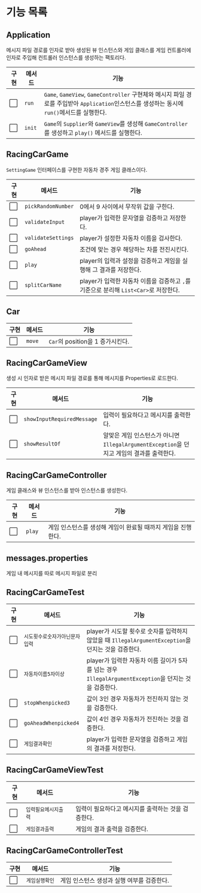 # 기능 목록

## Application

메시지 파일 경로를 인자로 받아 생성된 뷰 인스턴스와 게임 클래스를 게임 컨트롤러에 인자로 주입해 컨트롤러 인스턴스를 생성하는 팩토리다.

| 구현                   | 메서드    | 기능                                                                                                      |
|----------------------|--------|---------------------------------------------------------------------------------------------------------|
| :white_large_square: | `run`  | `Game`, `GameView`, `GameController` 구현체와 메시지 파일 경로를 주입받아 `Application`인스턴스를 생성하는 동시에 `run()`메서드를 실행한다. |
| :white_large_square: | `init` | `Game`의 `Supplier`와 `GameView`를 생성해 `GameController`를 생성하고 `play()` 메서드를 실행한다.                          |

## RacingCarGame

`SettingGame` 인터페이스를 구현한 자동차 경주 게임 클래스이다.

| 구현                   | 메서드                | 기능                                                        |
|----------------------|--------------------|-----------------------------------------------------------|
| :white_large_square: | `pickRandomNumber` | 0에서 9 사이에서 무작위 값을 구한다.                                    |
| :white_large_square: | `validateInput`    | player가 입력한 문자열을 검증하고 저장한다.                               |
| :white_large_square: | `validateSettings` | player가 설정한 자동차 이름을 검사한다.                                 |
| :white_large_square: | `goAhead`          | 조건에 맞는 경우 해당하는 차를 전진시킨다.                                  |
| :white_large_square: | `play`             | player의 입력과 설정을 검증하고 게임을 실행해 그 결과를 저장한다.                  |
| :white_large_square: | `splitCarName`     | player가 입력한 자동차 이름을 검증하고 `,`를 기준으로 분리해 `List<Car>`로 저장한다. |

## Car

| 구현                   | 메서드    | 기능                        |
|----------------------|--------|---------------------------|
| :white_large_square: | `move` | `Car`의 position을 1 증가시킨다. |

## RacingCarGameView

생성 시 인자로 받은 메시지 파일 경로를 통해 메시지를 Properties로 로드한다.

| 구현                   | 메서드                        | 기능                                                             |
|----------------------|----------------------------|----------------------------------------------------------------|
| :white_large_square: | `showInputRequiredMessage` | 입력이 필요하다고 메시지를 출력한다.                                           |
| :white_large_square: | `showResultOf`             | 알맞은 게임 인스턴스가 아니면 `IllegalArgumentException`을 던지고 게임의 결과를 출력한다. |

## RacingCarGameController

게임 클래스와 뷰 인스턴스를 받아 인스턴스를 생성한다.

| 구현                   | 메서드         | 기능                                 |
|----------------------|-------------|------------------------------------|
| :white_large_square: | `play`      | 게임 인스턴스를 생성해 게임이 완료될 때까지 게임을 진행한다. |

## messages.properties

게임 내 메시지를 따로 메시지 파일로 분리

## RacingCarGameTest

| 구현                   | 메서드                  | 기능                                                                        |
|----------------------|----------------------|---------------------------------------------------------------------------|
| :white_large_square: | `시도횟수로숫자가아닌문자입력`     | player가 시도할 횟수로 숫자를 입력하지 않았을 때 `IllegalArgumentException`을 던지는 것을 검증한다.   |
| :white_large_square: | `자동차이름5자이상`          | player가 입력한 자동차 이름 길이가 5자를 넘는 경우 `IllegalArgumentException`을 던지는 것을 검증한다. |
| :white_large_square: | `stopWhenpicked3`    | 값이 3인 경우 자동차가 전진하지 않는 것을 검증한다.                                            |
| :white_large_square: | `goAheadWhenpicked4` | 값이 4인 경우 자동차가 전진하는 것을 검증한다.                                               |
| :white_large_square: | `게임결과확인`             | player가 입력한 문자열을 검증하고 게임의 결과를 저장한다.                                       |

## RacingCarGameViewTest

| 구현                   | 메서드         |     | 기능                           |
|----------------------|-------------|:----|------------------------------|
| :white_large_square: | `입력필요메시지출력` |     | 입력이 필요하다고 메시지를 출력하는 것을 검증한다. |
| :white_large_square: | `게임결과출력`    |     | 게임의 결과 출력을 검증한다.             |

## RacingCarGameControllerTest

| 구현                   | 메서드      | 기능                       |
|----------------------|----------|--------------------------|
| :white_large_square: | `게임실행확인` | 게임 인스턴스 생성과 실행 여부를 검증한다. |
